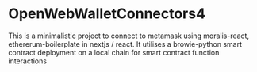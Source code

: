 # OpenWebWalletConnectors4

This is a minimalistic project to connect to metamask using moralis-react, ethererum-boilerplate in nextjs / react.
It utilises a browie-python smart contract deployment on a local chain for smart contract function interactions
